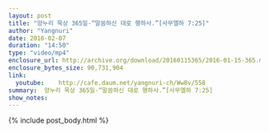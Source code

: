 ```yaml
---
layout: post
title: "양누리 묵상 365일-“말씀하신 대로 행하사.”[사무엘하 7:25]"
author: "Yangnuri"
date: 2016-02-07
duration: "14:50"
type: "video/mp4"
enclosure_url: http://archive.org/download/20160115365/2016-01-15-365.mp4
enclosure_bytes_size: 90,731,904       
link:
  youtube:    http://cafe.daum.net/yangnuri-ch/Ww8v/558
summary:  양누리 묵상 365일-“말씀하신 대로 행하사.”[사무엘하 7:25]
show_notes:
---
```

{% include post_body.html %}
